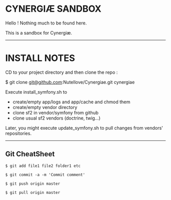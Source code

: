 CYNERGIÆ SANDBOX
================

Hello !
Nothing much to be found here.

This is a sandbox for Cynergiæ.

--------------------------------------------------------------------------------

INSTALL NOTES
=============

CD to your project directory and then clone the repo :

$ git clone git@github.com:Nutellove/Cynergiae.git cynergiae

Execute install_symfony.sh to

* create/empty app/logs and app/cache and chmod them
* create/empty vendor directory
* clone sf2 in vendor/symfony from github
* clone usual sf2 vendors (doctrine, twig...)


Later, you might execute update_symfony.sh to pull changes from vendors' repositories.

--------------------------------------------------------------------------------

Git CheatSheet
--------------

    $ git add file1 file2 folder1 etc
    
    $ git commit -a -m 'Commit comment'
    
    $ git push origin master
    
    $ git pull origin master
